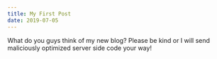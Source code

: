 ```yaml
---
title: My First Post
date: 2019-07-05
---
```


What do you guys think of my new blog? Please be kind or I will send maliciously optimized server side code your way!